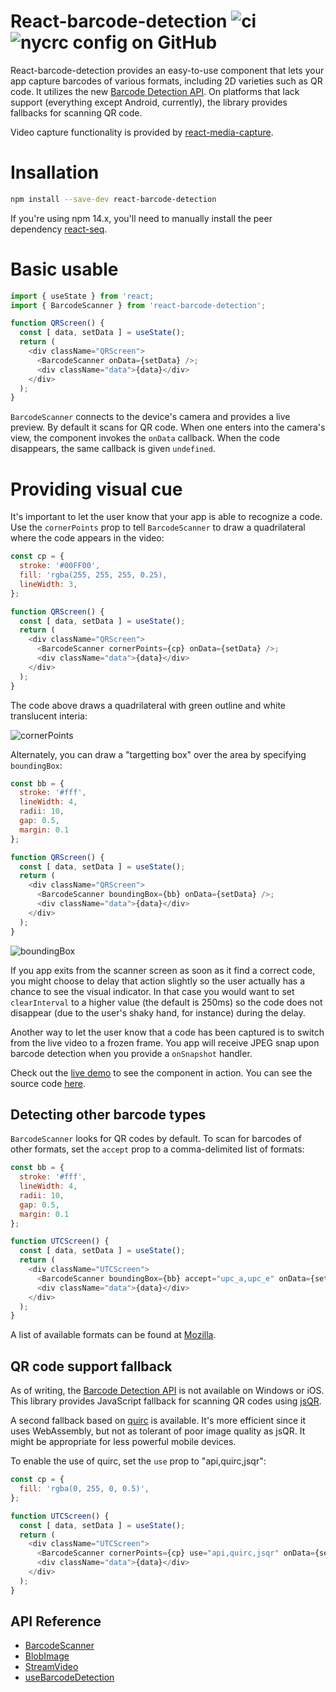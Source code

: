 # React-barcode-detection ![ci](https://img.shields.io/github/actions/workflow/status/chung-leong/react-barcode-detection/node.js.yml?branch=main&label=Node.js%20CI&logo=github) ![nycrc config on GitHub](https://img.shields.io/nycrc/chung-leong/react-barcode-detection)

React-barcode-detection provides an easy-to-use component that lets your app capture 
barcodes of various formats, including 2D varieties such as QR code. It utilizes the 
new [Barcode Detection API](https://developer.mozilla.org/en-US/docs/Web/API/Barcode_Detection_API). 
On platforms that lack support (everything except Android, currently), the library provides 
fallbacks for scanning QR code.

Video capture functionality is provided by 
[react-media-capture](https://github.com/chung-leong/react-media-capture).

# Insallation

```sh
npm install --save-dev react-barcode-detection
```

If you're using npm 14.x, you'll need to manually install the peer dependency 
[react-seq](https://github.com/chung-leong/react-media-capture).

# Basic usable

```js
import { useState } from 'react;
import { BarcodeScanner } from 'react-barcode-detection';

function QRScreen() {
  const [ data, setData ] = useState();
  return (
    <div className="QRScreen">
      <BarcodeScanner onData={setData} />;
      <div className="data">{data}</div>
    </div>
  );
}
```

`BarcodeScanner` connects to the device's camera and provides a live preview. By default it scans for QR code. When one enters into the camera's view, the component invokes the `onData` callback. When the code disappears, the same callback is given `undefined`.

# Providing visual cue

It's important to let the user know that your app is able to recognize a code. Use the `cornerPoints` prop to tell `BarcodeScanner` to draw a quadrilateral where the code appears in the video:

```js
const cp = {
  stroke: '#00FF00',
  fill: 'rgba(255, 255, 255, 0.25),
  lineWidth: 3,
};

function QRScreen() {
  const [ data, setData ] = useState();
  return (
    <div className="QRScreen">
      <BarcodeScanner cornerPoints={cp} onData={setData} />;
      <div className="data">{data}</div>
    </div>
  );
}
```

The code above draws a quadrilateral with green outline and white translucent interia:

![cornerPoints](./images/screenshot-1.jpg)

Alternately, you can draw a "targetting box" over the area by specifying `boundingBox`:

```js
const bb = {
  stroke: '#fff',
  lineWidth: 4,
  radii: 10,
  gap: 0.5,
  margin: 0.1
};

function QRScreen() {
  const [ data, setData ] = useState();
  return (
    <div className="QRScreen">
      <BarcodeScanner boundingBox={bb} onData={setData} />;
      <div className="data">{data}</div>
    </div>
  );
}
```

![boundingBox](./images/screenshot-1.jpg)

If you app exits from the scanner screen as soon as it find a correct code, you might choose to 
delay that action slightly so the user actually has a chance to see the visual indicator. In 
that case you would want to set `clearInterval` to a higher value (the default is 250ms) so the 
code does not disappear (due to the user's shaky hand, for instance) during the delay.

Another way to let the user know that a code has been captured is to switch from the live video to a frozen frame. You app will receive JPEG snap upon barcode detection when you provide a `onSnapshot`
handler. 

Check out the [live demo](https://chung-leong.github.io/react-barcode-detection/) to see the 
component in action. You can see the source code [here](./demo/src/App.js).

## Detecting other barcode types

`BarcodeScanner` looks for QR codes by default. To scan for barcodes of other formats, 
set the `accept` prop to a comma-delimited list of formats: 

```js
const bb = {
  stroke: '#fff',
  lineWidth: 4,
  radii: 10,
  gap: 0.5,
  margin: 0.1
};

function UTCScreen() {
  const [ data, setData ] = useState();
  return (
    <div className="UTCScreen">
      <BarcodeScanner boundingBox={bb} accept="upc_a,upc_e" onData={setData} />;
      <div className="data">{data}</div>
    </div>
  );
}
```

A list of available formats can be found at
[Mozilla](https://developer.mozilla.org/en-US/docs/Web/API/Barcode_Detection_API#supported_barcode_formats).

## QR code support fallback

As of writing, the 
[Barcode Detection API](https://developer.mozilla.org/en-US/docs/Web/API/Barcode_Detection_API#browser_compatibility) is not available on Windows or iOS. 
This library provides JavaScript fallback for scanning QR codes using 
[jsQR](https://github.com/cozmo/jsQR). 

A second fallback based on [quirc](https://github.com/dlbeer/quirc) is available. 
It's more efficient since it uses WebAssembly, but not as tolerant of poor image
quality as jsQR. It might be appropriate for less powerful mobile devices. 

To enable the use of quirc, set the `use` prop to "api,quirc,jsqr":

```js
const cp = {
  fill: 'rgba(0, 255, 0, 0.5)',
};

function UTCScreen() {
  const [ data, setData ] = useState();
  return (
    <div className="UTCScreen">
      <BarcodeScanner cornerPoints={cp} use="api,quirc,jsqr" onData={setData} />;
      <div className="data">{data}</div>
    </div>
  );
}
```

## API Reference

* [BarcodeScanner](./doc/BarcodeScanner.md)
* [BlobImage](./doc/BlobImage.md)
* [StreamVideo](./doc/StreamVideo.md)
* [useBarcodeDetection](./doc/useBarcodeDetection.md)
